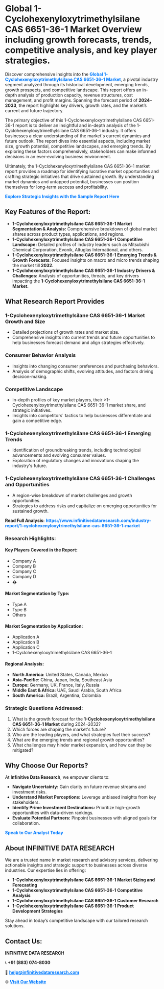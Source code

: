<h1>Global 1-Cyclohexenyloxytrimethylsilane CAS 6651-36-1 Market Overview including growth forecasts, trends, competitive analysis, and key player strategies.</h1>
<p>
Discover comprehensive insights into the 
<a href="https://www.infinitivedataresearch.com/industry-report/1-cyclohexenyloxytrimethylsilane-cas-6651-36-1-market" rel="dofollow" style="color: #007BFF; text-decoration: none;"><strong>Global 1-Cyclohexenyloxytrimethylsilane CAS 6651-36-1 Market</strong></a>, a pivotal industry segment analyzed through its historical development, emerging trends, growth prospects, and competitive landscape. This report offers an in-depth analysis of production capacity, revenue structures, cost management, and profit margins. Spanning the forecast period of <strong>2024–2033</strong>, the report highlights key drivers, growth rates, and the market’s current and future trajectory.
</p>
<p>
The primary objective of this 1-Cyclohexenyloxytrimethylsilane CAS 6651-36-1 report is to deliver an insightful and in-depth analysis of the 1-Cyclohexenyloxytrimethylsilane CAS 6651-36-1 industry. It offers businesses a clear understanding of the market's current dynamics and future outlook. The report dives into essential aspects, including market size, growth potential, competitive landscapes, and emerging trends. By exploring these factors comprehensively, stakeholders can make informed decisions in an ever-evolving business environment.
</p>
<p>
Ultimately, the 1-Cyclohexenyloxytrimethylsilane CAS 6651-36-1 market report provides a roadmap for identifying lucrative market opportunities and crafting strategic initiatives that drive sustained growth. By understanding market dynamics and untapped potential, businesses can position themselves for long-term success and profitability.
</p>
<p>
<a href="https://www.infinitivedataresearch.com/request-sample/reportId=110863" style="color: #007BFF; text-decoration: none;"><strong>Explore Strategic Insights with the Sample Report Here</strong></a>
</p>

<h2>Key Features of the Report:</h2>
<ul>
<li><strong>1-Cyclohexenyloxytrimethylsilane CAS 6651-36-1 Market Segmentation & Analysis:</strong> Comprehensive breakdown of global market shares across product types, applications, and regions.</li>
<li><strong>1-Cyclohexenyloxytrimethylsilane CAS 6651-36-1 Competitive Landscape:</strong> Detailed profiles of industry leaders such as Mitsubishi Chemical Corporation, Evonik, Altuglas International, and others.</li>
<li><strong>1-Cyclohexenyloxytrimethylsilane CAS 6651-36-1 Emerging Trends & Growth Forecasts:</strong> Focused insights on macro and micro trends shaping the market till <strong>2032</strong>.</li>
<li><strong>1-Cyclohexenyloxytrimethylsilane CAS 6651-36-1 Industry Drivers & Challenges:</strong> Analysis of opportunities, threats, and key drivers impacting the <strong>1-Cyclohexenyloxytrimethylsilane CAS 6651-36-1 Market</strong>.</li>
</ul>

<h2>What Research Report Provides</h2>
<h3>1-Cyclohexenyloxytrimethylsilane CAS 6651-36-1 Market Growth and Size</h3>
<ul>
<li>Detailed projections of growth rates and market size.</li>
<li>Comprehensive insights into current trends and future opportunities to help businesses forecast demand and align strategies effectively.</li>
</ul>

<h3>Consumer Behavior Analysis</h3>
<ul>
<li>Insights into changing consumer preferences and purchasing behaviors.</li>
<li>Analysis of demographic shifts, evolving attitudes, and factors driving decision-making.</li>
</ul>

<h3>Competitive Landscape</h3>
<ul>
<li>In-depth profiles of key market players, their >1-Cyclohexenyloxytrimethylsilane CAS 6651-36-1 market share, and strategic initiatives.</li>
<li>Insights into competitors' tactics to help businesses differentiate and gain a competitive edge.</li>
</ul>

<h3>1-Cyclohexenyloxytrimethylsilane CAS 6651-36-1 Emerging Trends</h3>
<ul>
<li>Identification of groundbreaking trends, including technological advancements and evolving consumer values.</li>
<li>Exploration of regulatory changes and innovations shaping the industry's future.</li>
</ul>

<h3>1-Cyclohexenyloxytrimethylsilane CAS 6651-36-1 Challenges and Opportunities</h3>
<ul>
<li>A region-wise breakdown of market challenges and growth opportunities.</li>
<li>Strategies to address risks and capitalize on emerging opportunities for sustained growth.</li>
</ul>
<p><strong>Read Full Analysis:</strong> <a href="https://www.infinitivedataresearch.com/industry-report/1-cyclohexenyloxytrimethylsilane-cas-6651-36-1-market" rel="dofollow" style="color: #007BFF; text-decoration: none;"><strong>https://www.infinitivedataresearch.com/industry-report/1-cyclohexenyloxytrimethylsilane-cas-6651-36-1-market</strong></a></p>
<h3>Research Highlights:</h3>
<h4>Key Players Covered in the Report:</h4>
<ul><li>Company A</li><li>Company B</li><li>Company C</li><li>Company D</li><li>�</li></ul>
<h4>Market Segmentation by Type:</h4>
<ul><li>Type A</li><li>Type B</li><li>Others</li></ul>
<h4>Market Segmentation by Application:</h4>
<ul><li>Application A</li><li>Application B</li><li>Application C</li><li>1-Cyclohexenyloxytrimethylsilane CAS 6651-36-1</li></ul>

<h4>Regional Analysis:</h4>
<ul>
<li><strong>North America:</strong> United States, Canada, Mexico</li>
<li><strong>Asia-Pacific:</strong> China, Japan, India, Southeast Asia</li>
<li><strong>Europe:</strong> Germany, UK, France, Italy, Russia</li>
<li><strong>Middle East & Africa:</strong> UAE, Saudi Arabia, South Africa</li>
<li><strong>South America:</strong> Brazil, Argentina, Colombia</li>
</ul>

<h3>Strategic Questions Addressed:</h3>
<ol>
<li>What is the growth forecast for the <strong>1-Cyclohexenyloxytrimethylsilane CAS 6651-36-1 Market</strong> during 2024–2032?</li>
<li>Which forces are shaping the market's future?</li>
<li>Who are the leading players, and what strategies fuel their success?</li>
<li>What are the emerging trends and regional growth opportunities?</li>
<li>What challenges may hinder market expansion, and how can they be mitigated?</li>
</ol>

<h2>Why Choose Our Reports?</h2>
<p>At <strong>Infinitive Data Research</strong>, we empower clients to:</p>
<ul>
<li><strong>Navigate Uncertainty:</strong> Gain clarity on future revenue streams and investment risks.</li>
<li><strong>Understand Market Perceptions:</strong> Leverage unbiased insights from key stakeholders.</li>
<li><strong>Identify Prime Investment Destinations:</strong> Prioritize high-growth opportunities with data-driven rankings.</li>
<li><strong>Evaluate Potential Partners:</strong> Pinpoint businesses with aligned goals for collaboration.</li>
</ul>
<p><a href="https://www.infinitivedataresearch.com/industry-report/1-cyclohexenyloxytrimethylsilane-cas-6651-36-1-market" rel="dofollow" style="color: #007BFF; text-decoration: none;"><strong>Speak to Our Analyst Today</strong></a></p>

<h2>About INFINITIVE DATA RESEARCH</h2>
<p>We are a trusted name in market research and advisory services, delivering actionable insights and strategic support to businesses across diverse industries. Our expertise lies in offering:</p>
<ul>
<li><strong>1-Cyclohexenyloxytrimethylsilane CAS 6651-36-1 Market Sizing and Forecasting</strong></li>
<li><strong>1-Cyclohexenyloxytrimethylsilane CAS 6651-36-1 Competitive Analysis</strong></li>
<li><strong>1-Cyclohexenyloxytrimethylsilane CAS 6651-36-1 Customer Research</strong></li>
<li><strong>1-Cyclohexenyloxytrimethylsilane CAS 6651-36-1 Product Development Strategies</strong></li>
</ul>
<p>Stay ahead in today’s competitive landscape with our tailored research solutions.</p>

<h2>Contact Us:</h2>
<p><strong>INFINITIVE DATA RESEARCH</strong></p>
<p>📞 <strong>+91 (883) 074-8030</strong></p>
<p>📧 <strong><a href="mailto:help@infinitivedataresearch.com" style="color: #007BFF;">help@infinitivedataresearch.com</a></strong></p>
<p>🌐 <strong><a href="https://www.infinitivedataresearch.com" rel="dofollow" style="color: #007BFF;">Visit Our Website</a></strong></p>